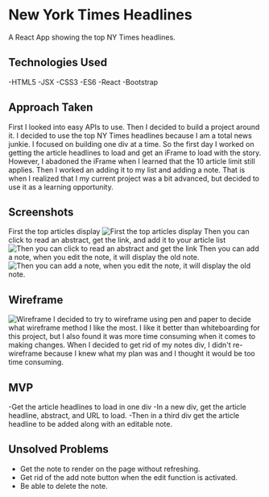 # New York Times Headlines
A React App showing the top NY Times headlines.

## Technologies Used
-HTML5
-JSX
-CSS3
-ES6
-React
-Bootstrap

## Approach Taken
First I looked into easy APIs to use. Then I decided to build a project around it. I decided to use the top NY Times headlines because I am a total news junkie. I focused on building one div at a time. So the first day I worked on getting the article headlines to load and get an iFrame to load with the story. However, I abadoned the iFrame when I learned that the 10 article limit still applies. Then I worked an adding it to my list and adding a note. That is when I realized that I my current project was a bit advanced, but decided to use it as a learning opportunity. 


## Screenshots
First the top articles display
![First the top articles display](https://i.imgur.com/xSdkYtT.png)
Then you can click to read an abstract, get the link, and add it to your article list
![Then you can click to read an abstract and get the link](https://i.imgur.com/chvl4RW.png)
Then you can add a note, when you edit the note, it will display the old note.
![Then you can add a note, when you edit the note, it will display the old note.](https://i.imgur.com/ePIsJT4.png)

## Wireframe
![Wireframe](https://i.imgur.com/Ry4to9u.jpg)
I decided to try to wireframe using pen and paper to decide what wireframe method I like the most. I like it better than whiteboarding for this project, but I also found it was more time consuming when it comes to making changes. When I decided to get rid of my notes div, I didn't re-wireframe because I knew what my plan was and I thought it would be too time consuming. 

## MVP
-Get the article headlines to load in one div
-In a new div, get the article headline, abstract, and URL to load.
-Then in a third div get the article headline to be added along with an editable note.

## Unsolved Problems
- Get the note to render on the page without refreshing.
- Get rid of the add note button when the edit function is activated.
- Be able to delete the note. 




